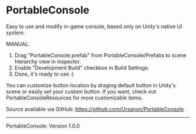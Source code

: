 # PortableConsole

Easy to use and modify in-game console, based only on Unity's native UI system.

MANUAL:
1. Drag "PortableConsole.prefab" from PortableConsole/Prefabs to scene hierarchy view in inspector.
2. Enable "Development Build" checkbox in Build Settings.
3. Done, it's ready to use :)

You can customize button location by draging default button in Unity's scene or easily set your custom button.
If you want, check out PortableConsoleResources for more customizable items.

Source available via GitHub:
https://github.com/Ursanon/PortableConsole

--------------------
PortableConsole: Version 1.0.0
